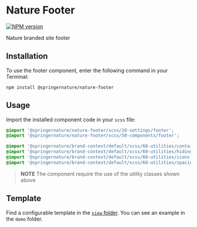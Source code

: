 # Nature Footer

[![NPM version][badge-npm]][info-npm]

Nature branded site footer

## Installation

To use the footer component, enter the following command in your Terminal:

```
npm install @springernature/nature-footer
```

## Usage

Import the installed component code in your `scss` file:

```scss
@import '@springernature/nature-footer/scss/10-settings/footer';
@import '@springernature/nature-footer/scss/50-components/footer';

@import '@springernature/brand-context/default/scss/60-utilities/container.scss';
@import '@springernature/brand-context/default/scss/60-utilities/hiding.scss';
@import '@springernature/brand-context/default/scss/60-utilities/icons.scss';
@import '@springernature/brand-context/default/scss/60-utilities/spacing.scss';
```

> **NOTE** The component require the use of the utility classes shown above

## Template

Find a configurable template in the [`view` folder](./view/footer.hbs). You can see an example in the `demo` folder.

[info-npm]: https://www.npmjs.com/package/@springernature/nature-footer
[badge-npm]: https://img.shields.io/npm/v/@springernature/nature-footer.svg
